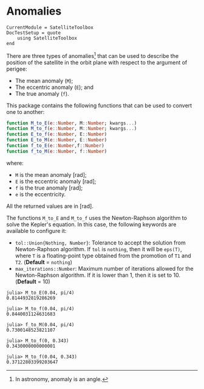 Anomalies
=========

```@meta
CurrentModule = SatelliteToolbox
DocTestSetup = quote
    using SatelliteToolbox
end
```

There are three types of anomalies[^1] that can be used to describe the position
of the satellite in the orbit plane with respect to the argument of perigee:

* The mean anomaly (`M`);
* The eccentric anomaly (`E`); and
* The true anomaly (`f`).

This package contains the following functions that can be used to convert one to
another:

```julia
function M_to_E(e::Number, M::Number; kwargs...)
function M_to_f(e::Number, M::Number; kwargs...)
function E_to_f(e::Number, E::Number)
function E_to_M(e::Number, E::Number)
function f_to_E(e::Number,f::Number)
function f_to_M(e::Number, f::Number)
```

where:

* `M` is the mean anomaly [rad];
* `E` is the eccentric anomaly [rad];
* `f` is the true anomaly [rad];
* `e` is the eccentricity.

All the returned values are in [rad].

The functions `M_to_E` and `M_to_f` uses the Newton-Raphson algorithm to solve
the Kepler's equation. In this case, the following keywords are available to
configure it:

- `tol::Union{Nothing, Number}`: Tolerance to accept the solution from
    Newton-Raphson algorithm. If `tol` is `nothing`, then it will be
    `eps(T)`, where `T` is a floating-point type obtained from the promotion of
    `T1` and `T2`. (**Default** = `nothing`)
- `max_iterations::Number`: Maximum number of iterations allowed for the
    Newton-Raphson algorithm. If it is lower than 1, then it is set to 10.
    (**Default** = 10)

```jldoctest
julia> M_to_E(0.04, pi/4)
0.8144932819286269

julia> M_to_f(0.04, pi/4)
0.8440031124631683

julia> f_to_M(0.04, pi/4)
0.7300148523821107

julia> M_to_f(0, 0.343)
0.3430000000000001

julia> M_to_f(0.04, 0.343)
0.37122803399203647
```

[^1]: In astronomy, anomaly is an angle.
